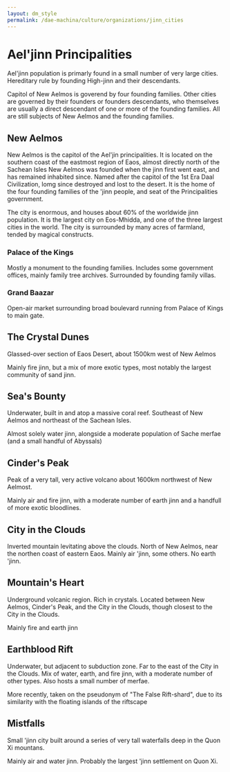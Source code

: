 ```yaml
---
layout: dm_style
permalink: /dae-machina/culture/organizations/jinn_cities
---
```


# Ael'jinn Principalities

Ael'jinn population is primarly found in a small number of very large cities.
Hereditary rule by founding High-jinn and their descendants.

Capitol of New Aelmos is goverend by four founding families.
Other cities are governed by their founders or founders descendants, who themselves are usually a direct descendant of one or more of the founding families.
All are still subjects of New Aelmos and the founding families.

## New Aelmos

New Aelmos is the capitol of the Ael'jin principalities. It is located on the southern coast of the eastmost region of Eaos, almost directly north of the Sachean Isles 
New Aelmos was founded when the jinn first went east, and has remained inhabited since. Named after the capitol of the 1st Era Daal Civilization, lomg since destroyed and lost to the desert.
It is the home of the four founding families of the 'jinn people, and seat of the Principalities government.

The city is enormous, and houses about 60% of the worldwide jinn population. It is the largest city on Eos-Mhidda, and one of the three largest cities in the world.
The city is surrounded by many acres of farmland, tended by magical constructs.

### Palace of the Kings

Mostly a monument to the founding families.
Includes some government offices, mainly family tree archives.
Surrounded by founding family villas.

### Grand Baazar

Open-air market surrounding broad boulevard running from Palace of Kings to main gate.

## The Crystal Dunes

Glassed-over section of Eaos Desert, about 1500km west of New Aelmos

Mainly fire jinn, but a mix of more exotic types, most notably the largest community of sand jinn.

## Sea's Bounty
Underwater, built in and atop a massive coral reef. Southeast of New Aelmos and northeast of the Sachean Isles.

Almost solely water jinn, alongside a moderate population of Sache merfae (and a small handful of Abyssals)

## Cinder's Peak
Peak of a very tall, very active volcano about 1600km northwest of New Aelmost.

Mainly air and fire jinn, with a moderate number of earth jinn and a handfull of more exotic bloodlines.

## City in the Clouds

Inverted mountain levitating above the clouds. North of New Aelmos, near the northen coast of eastern Eaos.
Mainly air 'jinn, some others. No earth 'jinn.

## Mountain's Heart

Underground volcanic region. Rich in crystals.
Located between New Aelmos, Cinder's Peak, and the City in the Clouds, though closest to the City in the Clouds.

Mainly fire and earth jinn

## Earthblood Rift

Underwater, but adjacent to subduction zone. Far to the east of the City in the Clouds.
Mix of water, earth, and fire jinn, with a moderate number of other types.
Also hosts a small number of merfae.




More recently, taken on the pseudonym of "The False Rift-shard", due to its similarity with the floating islands of the riftscape


## Mistfalls

Small 'jinn city built around a series of very tall waterfalls deep in the Quon Xi mountans.

Mainly air and water jinn. Probably the largest 'jinn settlement on Quon Xi.